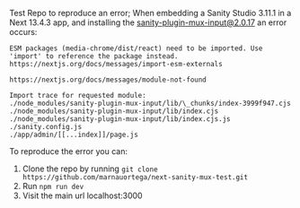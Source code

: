 Test Repo to reproduce an error; When embedding a Sanity Studio 3.11.1 in a Next 13.4.3 app, and installing the sanity-plugin-mux-input@2.0.17 an error occurs:

```
ESM packages (media-chrome/dist/react) need to be imported. Use 'import' to reference the package instead. https://nextjs.org/docs/messages/import-esm-externals

https://nextjs.org/docs/messages/module-not-found

Import trace for requested module:
./node_modules/sanity-plugin-mux-input/lib/\_chunks/index-3999f947.cjs
./node_modules/sanity-plugin-mux-input/lib/index.cjs
./node_modules/sanity-plugin-mux-input/lib/index.cjs.js
./sanity.config.js
./app/admin/[[...index]]/page.js
```

To reproduce the error you can:

1. Clone the repo by running `git clone https://github.com/marnauortega/next-sanity-mux-test.git`
2. Run `npm run dev`
3. Visit the main url localhost:3000
